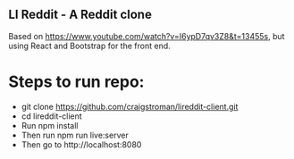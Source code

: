 ## LI Reddit - A Reddit clone

Based on https://www.youtube.com/watch?v=I6ypD7qv3Z8&t=13455s, but using React and Bootstrap for the front end.

# Steps to run repo:

- git clone https://github.com/craigstroman/lireddit-client.git
- cd lireddit-client
- Run npm install
- Then run npm run live:server
- Then go to http://localhost:8080
